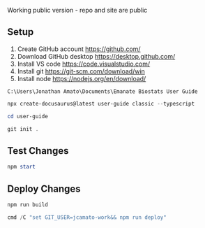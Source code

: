 Working public version - repo and site are public

## Setup

1. Create GitHub account https://github.com/
2. Download GitHub desktop https://desktop.github.com/
3. Install VS code https://code.visualstudio.com/
4. Install git https://git-scm.com/download/win
5. Install node https://nodejs.org/en/download/

`C:\Users\Jonathan Amato\Documents\Emanate Biostats User Guide`

```powershell
npx create-docusaurus@latest user-guide classic --typescript

cd user-guide

git init .
```

## Test Changes

```powershell
npm start
```

## Deploy Changes

```powershell
npm run build

cmd /C "set GIT_USER=jcamato-work&& npm run deploy"
```
